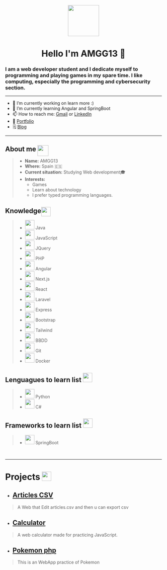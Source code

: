 <div id="presentation" align="center">
    <img src="https://img.icons8.com/color/2x/programming.png" width="100">
    <h1>Hello I'm AMGG13 👋</h1>
    <h3 align="left"> I am a <strong>web developer student</strong> and I dedicate myself to <strong>programming and playing games</strong> in my spare time. I like computing, especially the <strong>programming and cybersecurity</strong> section.
    </h3>
</div>
<hr>

- 🔭 I’m currently working on learn more :)
- 🌱 I’m currently learning Angular and SpringBoot
- 📫 How to reach me: [Gmail](mailto:alvinmillergarciagarcia@gmail.com) or [LinkedIn](https://www.linkedin.com/in/alvin-garcia-garcia-31947a1b6/)
- 💼 [Portfolio](https://portfolio-amgg13.vercel.app/)
- 🗒️ [Blog](https://devlog-amgg.vercel.app/)

    

___

## About me <img src="https://img.icons8.com/color/512/gender-neutral-user.png" width="35" style="position: absolute; margin-left: 5px;">
>* **Name:** AMGG13
>* **Where:** Spain 🇪🇸
>* **Current situation:** Studying Web development🎓
>* **Interests:**
>   * Games
>   * Learn about technology
>   * I prefer typed programming languages.
## Knowledge <img src="https://img.icons8.com/external-rabit-jes-outline-color-rabit-jes/2x/external-knowledge-education-rabit-jes-outline-color-rabit-jes.png" width="30" style="position: absolute;">
> * <img src="https://img.icons8.com/fluency/512/java-coffee-cup-logo.png" width="30"> Java
>* <img src="https://img.icons8.com/color/512/javascript.png"  width="30"> JavaScript
>* <img src="https://img.icons8.com/external-tal-revivo-color-tal-revivo/512/external-jquery-is-a-javascript-library-designed-to-simplify-html-logo-color-tal-revivo.png"  width="30"> JQuery
>* <img src="https://img.icons8.com/officel/512/php-logo.png" width="30"> PHP
>* <img src="https://img.icons8.com/fluency/512/angularjs.png" width="30"> Angular
>* <img src="https://www.drupal.org/files/project-images/nextjs-icon-dark-background.png" width="30"> Next.js
>* <img src="https://banner2.cleanpng.com/20180410/dbq/kisspng-react-javascript-responsive-web-design-github-angu-github-5accac24ced243.4761515415233628528472.jpg" width="30"> React
>* <img src="https://img.icons8.com/fluency/512/laravel.png" width="30"> Laravel
>* <img src="https://img.icons8.com/fluency/512/node-js.png" width="30"> Express
>* <img src="https://img.icons8.com/color/512/bootstrap.png" width="30"> Bootstrap
>* <img src="https://w7.pngwing.com/pngs/293/485/png-transparent-tailwind-css-hd-logo.png" width="30"> Tailwind
>* <img src="https://img.icons8.com/dusk/512/database-restore.png" width="30"> BBDD
>* <img src="https://img.icons8.com/color/2x/git.png" width="30"> Git
>* <img src="https://img.icons8.com/fluency/512/docker.png" width="30"> Docker

## Lenguagues to learn list <img src ="https://img.icons8.com/color/2x/google-code.png" width="30">
>* <img src="https://img.icons8.com/color/512/python.png" width="30"> Python
>* <img src="https://img.icons8.com/fluency/512/c-sharp-logo.png" width="30"> C#

## Frameworks to learn list <img src ="https://img.icons8.com/officel/512/learning.png" width="30">
>* <img src="https://blog.chuidiang.org/wp-content/uploads/spring-boot.png" width="30"> SpringBoot

<br>
<hr>

# Projects <img src= "https://media3.giphy.com/media/Vu0PkdzYs33ugVj915/200w.webp?cid=ecf05e47tkaev8peuh0nw0huyc4hjyut2p6ftwgde00xnsnk&rid=200w.webp&ct=s"  width="30" style="position: absolute; margin-left: 5px;">

* ## [Articles CSV](https://articles-challenge.vercel.app/)
>  A Web that Edit articles.csv and then u can export csv

* ## [Calculator](https://amgg13.github.io/Calculator/)
>  A web calculator made for practicing JavaScript.

* ## [Pokemon php](https://github.com/AMGG13/pokemon_php)
> This is an WebApp practice of Pokemon
